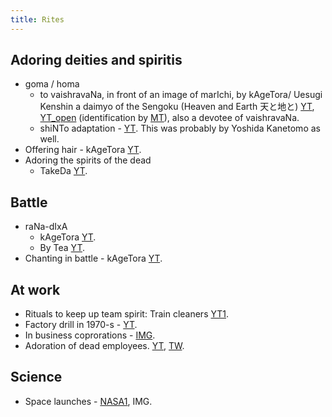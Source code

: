 ```yaml
---
title: Rites
---
```


## Adoring deities and spiritis
- goma / homa
    - to vaishravaNa, in front of an image of marIchi, by kAgeTora/ Uesugi Kenshin a daimyo of the Sengoku (Heaven and Earth 天と地と) [YT](https://www.youtube.com/watch?v=n4AV_Gv_59k&feature=youtu.be), [YT_open](https://www.youtube.com/watch?v=QrriW9gFXsk) (identification by [MT](https://twitter.com/yenkak/status/630249442613051392)), also a devotee of vaishravaNa.
    - shiNTo adaptation - [YT](https://www.youtube.com/watch?v=ooEKLqlT7ss). This was probably by Yoshida Kanetomo as well.
- Offering hair - kAgeTora [YT](https://youtu.be/n4AV_Gv_59k?list=WL&t=4526).
- Adoring the spirits of the dead
    - TakeDa [YT](https://youtu.be/n4AV_Gv_59k?list=WL&t=3962).

## Battle
- raNa-dIxA
    - kAgeTora [YT](https://www.youtube.com/watch?v=n4AV_Gv_59k&feature=youtu.be&list=WL&t=3776).
    - By Tea [YT](https://youtu.be/zlnQO_rRRcI?list=WL&t=1367).
- Chanting in battle - kAgeTora [YT](https://youtu.be/n4AV_Gv_59k?list=WL&t=4854).

## At work
- Rituals to keep up team spirit: Train cleaners [YT1](https://www.youtube.com/watch?v=rFXi1cM9vO0).
- Factory drill in 1970-s - [YT](https://www.youtube.com/watch?v=PpiWx5_J6Dg).
- In business coprorations - [IMG](http://i.imgsafe.org/4e43f4a34d.jpg).
- Adoration of dead employees. [YT](https://youtu.be/tG6tgTMzXGY?t=671), [TW](https://twitter.com/Rjrasva/status/854401802720169987).

## Science
- Space launches - [NASA1](https://pmm.nasa.gov/image-gallery/jaxa-three-shrine-pilgrimage-ceremony), IMG.

